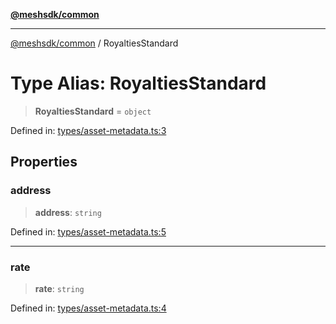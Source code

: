 [**@meshsdk/common**](../README.md)

***

[@meshsdk/common](../globals.md) / RoyaltiesStandard

# Type Alias: RoyaltiesStandard

> **RoyaltiesStandard** = `object`

Defined in: [types/asset-metadata.ts:3](https://github.com/MeshJS/mesh/blob/1abde1553cbd7cf2cf4e40197fc0de9e4a7d0f49/packages/mesh-common/src/types/asset-metadata.ts#L3)

## Properties

### address

> **address**: `string`

Defined in: [types/asset-metadata.ts:5](https://github.com/MeshJS/mesh/blob/1abde1553cbd7cf2cf4e40197fc0de9e4a7d0f49/packages/mesh-common/src/types/asset-metadata.ts#L5)

***

### rate

> **rate**: `string`

Defined in: [types/asset-metadata.ts:4](https://github.com/MeshJS/mesh/blob/1abde1553cbd7cf2cf4e40197fc0de9e4a7d0f49/packages/mesh-common/src/types/asset-metadata.ts#L4)
